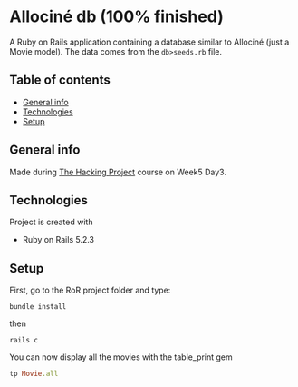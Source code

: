 # Allociné db (100% finished)
A Ruby on Rails application containing a database similar to Allociné (just a Movie model). The data comes from the `db>seeds.rb` file.

## Table of contents
* [General info](#general-info)
* [Technologies](#technologies)
* [Setup](#setup)

## General info

Made during [The Hacking Project](https://www.thehackingproject.org) course on Week5 Day3.

## Technologies

Project is created with

- Ruby on Rails 5.2.3

## Setup

First, go to the RoR project folder and type:

```
bundle install
```

then

```
rails c
```

You can now display all the movies with the table_print gem
```ruby
tp Movie.all
```